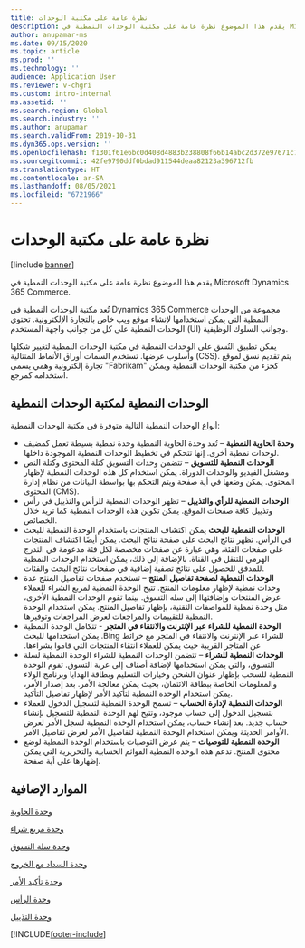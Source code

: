 ```yaml
---
title: نظرة عامة على مكتبة الوحدات
description: يقدم هذا الموضوع نظرة عامة على مكتبة الوحدات النمطية في Microsoft Dynamics 365 Commerce.
author: anupamar-ms
ms.date: 09/15/2020
ms.topic: article
ms.prod: ''
ms.technology: ''
audience: Application User
ms.reviewer: v-chgri
ms.custom: intro-internal
ms.assetid: ''
ms.search.region: Global
ms.search.industry: ''
ms.author: anupamar
ms.search.validFrom: 2019-10-31
ms.dyn365.ops.version: ''
ms.openlocfilehash: f1301f61e6bc0d408d4883b238808f66b14abc2d372e97671c71ba7dd5174124
ms.sourcegitcommit: 42fe9790ddf0bdad911544deaa82123a396712fb
ms.translationtype: HT
ms.contentlocale: ar-SA
ms.lasthandoff: 08/05/2021
ms.locfileid: "6721966"
---
```

# <a name="module-library-overview"></a>نظرة عامة على مكتبة الوحدات

[!include [banner](includes/banner.md)]

يقدم هذا الموضوع نظرة عامة على مكتبة الوحدات النمطية في Microsoft Dynamics 365 Commerce.

تُعد مكتبة الوحدات النمطية في Dynamics 365 Commerce مجموعة من الوحدات النمطية التي يمكن استخدامها لإنشاء موقع ويب خاص بالتجارة الإلكترونية. تحتوي الوحدات النمطية على كل من جوانب واجهة المستخدم (UI) وجوانب السلوك الوظيفية.

يمكن تطبيق النُسق على الوحدات النمطية في مكتبة الوحدات النمطية لتغيير شكلها وأسلوب عرضها. تستخدم السمات أوراق الأنماط المتتالية (CSS). يتم تقديم نسق لموقع تجارة إلكترونية  وهمي يسمى "Fabrikam" كجزء من مكتبة الوحدات النمطية ويمكن استخدامه كمرجع.

## <a name="module-library-modules"></a>الوحدات النمطية لمكتبة الوحدات النمطية

أنواع الوحدات النمطية التالية متوفرة في مكتبة الوحدات النمطية:

- **وحدة الحاوية النمطية** – تُعد وحدة الحاوية النمطية وحدة نمطية بسيطة تعمل كمضيف لوحدات نمطية أخرى. إنها تتحكم في تخطيط الوحدات النمطية الموجودة داخلها.
- **الوحدات النمطية للتسويق** – تتضمن وحدات التسويق كتلة المحتوى وكتلة النص ومشغل الفيديو والوحدات الدوراة. يمكن استخدام كل هذه الوحدات النمطية لإظهار المحتوى. يمكن وضعها في أية صفحة ويتم التحكم بها بواسطة البيانات من نظام إدارة المحتوى (CMS).
- **الوحدات النمطية للرأي والتذييل** – تظهر الوحدات النمطية للرأس والتذييل في رأس وتذييل كافة صفحات الموقع. يمكن تكوين هذه الوحدات النمطية كما تريد خلال الخصائص.
- **الوحدات النمطية للبحث** يمكن اكتشاف المنتجات باستخدام الوحدة النمطية للبحث في الرأس. تظهر نتائج البحث على صفحة نتائج البحث. يمكن أيضًا اكتشاف المنتجات على صفحات الفئة، وهي عبارة عن صفحات مخصصة لكل فئة مدعومة في التدرج الهرمي للتنقل في القناة. بالإضافة إلى ذلك، يمكن استخدام الوحدات النمطية للمدقق للحصول على نتائج تصفية إضافية في صفحات نتائج البحث والفئات.
- **الوحدات النمطية لصفحة تفاصيل المنتج** – تستخدم صفحات تفاصيل المنتج عدة وحدات نمطية لإظهار معلومات المنتج. تتيح الوحدة النمطية لمربع الشراء للعملاء عرض المنتجات وإضافتهاا إلى سله التسوق. بينما تقوم الوحدات النمطية الأخرى، مثل وحدة نمطية للمواصفات التقنية، بإظهار تفاصيل المنتج. يمكن استخدام الوحدة النمطية للتقييمات والمراجعات لعرض المراجعات وتوفيرها.
- **‏‫الوحدة النمطية للشراء عبر الإنترنت والانتقاء في المتجر** - تتكامل الوحدة النمطية للشراء عبر الإنترنت والانتقاء في المتجر مع خرائط Bing. يمكن استخدامها للبحث عن المتاجر القريبة حيث يمكن للعملاء انتقاء المنتجات التي قاموا بشراءها.
- **الوحدات النمطية للشراء** – تتضمن الوحدات النمطية للشراء الوحدة النمطية لسلة التسوق، والتي يمكن استخدامها لإضافة أصناف إلى عربة التسوق. تقوم الوحدة النمطية للسحب بإظهار عنوان الشحن وخيارات التسليم وبطاقة الهدايا وبرنامج الولاء والمعلومات الخاصة ببطاقة الائتمان، بحيث يمكن معالجة الأمر. بعد إصدار الأمر، يمكن استخدام الوحدة النمطية لتأكيد الأمر لإظهار تفاصيل التأكيد.
- **الوحدات النمطية لإدارة الحساب** – تسمح الوحدة النمطية لتسجيل الدخول للعملاء بتسجيل الدخول إلى حساب موجود، وتتيح لهم الوحدة النمطية للتسجيل بإنشاء حساب جديد. بعد إنشاء حساب، يمكن استخدام الوحدة النمطية لسجل الأمر لعرض الأوامر الحديثة ويمكن استخدام الوحدة النمطية لتفاصيل الأمر لعرض تفاصيل الأمر.
- **الوحدة النمطية للتوصيات** – يتم عرض التوصيات باستخدام الوحدة النمطية لوضع محتوى المنتج. تدعم هذه الوحدة النمطية القوائم الحسابية والتحريرية التي يمكن إظهارها على أية صفحة.

## <a name="additional-resources"></a>الموارد الإضافية

[وحدة الحاوية](add-container-module.md)

[وحدة مربع شراء](add-buy-box.md)

[وحدة سلة التسوق](add-cart-module.md)

[وحدة السداد مع الخروج](add-checkout-module.md)

[وحدة تأكيد الأمر](order-confirmation-module.md)

[وحدة الرأس](author-header-module.md)

[وحدة التذييل](author-footer-module.md)


[!INCLUDE[footer-include](../includes/footer-banner.md)]